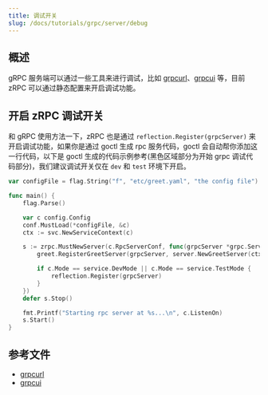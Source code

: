 ```yaml
---
title: 调试开关
slug: /docs/tutorials/grpc/server/debug
---
```


## 概述

gRPC 服务端可以通过一些工具来进行调试，比如 <a href="https://github.com/fullstorydev/grpcurl" target="_blank">grpcurl</a>、<a href="https://github.com/fullstorydev/grpcui" target="_blank">grpcui</a> 等，目前 zRPC 可以通过静态配置来开启调试功能。

## 开启 zRPC 调试开关

和 gRPC 使用方法一下，zRPC 也是通过 `reflection.Register(grpcServer)` 来开启调试功能，如果你是通过 goctl 生成  rpc 服务代码，goctl 会自动帮你添加这一行代码，以下是 goctl 生成的代码示例参考(黑色区域部分为开始 grpc 调试代码部分)，我们建议调试开关仅在 `dev` 和 `test` 环境下开启。

```go {13-15}
var configFile = flag.String("f", "etc/greet.yaml", "the config file")

func main() {
    flag.Parse()

    var c config.Config
    conf.MustLoad(*configFile, &c)
    ctx := svc.NewServiceContext(c)

    s := zrpc.MustNewServer(c.RpcServerConf, func(grpcServer *grpc.Server) {
        greet.RegisterGreetServer(grpcServer, server.NewGreetServer(ctx))

        if c.Mode == service.DevMode || c.Mode == service.TestMode {
            reflection.Register(grpcServer)
        }
    })
    defer s.Stop()

    fmt.Printf("Starting rpc server at %s...\n", c.ListenOn)
    s.Start()
}
```


## 参考文件

- <a href="https://github.com/fullstorydev/grpcurl" target="_blank">grpcurl</a>
- <a href="https://github.com/fullstorydev/grpcui" target="_blank">grpcui</a>